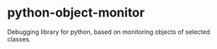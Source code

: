 # python-object-monitor
Debugging library for python, based on monitoring objects of selected classes.
